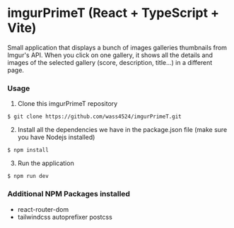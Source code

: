 # imgurPrimeT (React + TypeScript + Vite)

Small application that displays a bunch of images galleries thumbnails from Imgur's API.
When you click on one gallery, it shows all the details and images of the selected gallery (score, description, title...) in a different page.

### Usage

1. Clone this imgurPrimeT repository

`$ git clone https://github.com/wass4524/imgurPrimeT.git`

2. Install all the dependencies we have in the package.json file (make sure you have Nodejs installed)

`$ npm install`

3. Run the application

`$ npm run dev`

### Additional NPM Packages installed

- react-router-dom
- tailwindcss autoprefixer postcss
